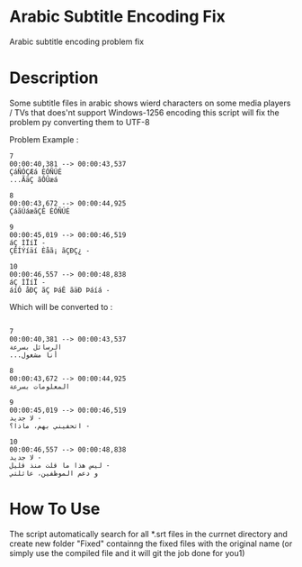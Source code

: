 # Arabic Subtitle Encoding Fix
Arabic subtitle encoding problem fix 


# Description
Some subtitle files in arabic shows wierd characters on some media players / TVs that does'nt support Windows-1256 encoding
this script will fix the problem py converting them to UTF-8 

Problem Example :


```
7
00:00:40,381 --> 00:00:43,537
ÇáÑÓÇÆá ÈÓÑÚÉ
...ÃäÇ ãÔÛæá

8
00:00:43,672 --> 00:00:44,925
ÇáãÚáæãÇÊ ÈÓÑÚÉ

9
00:00:45,019 --> 00:00:46,519
áÇ ÌÏíÏ -
ÇÊÍÝíäí Èåã¡ ãÇÐÇ¿ -

10
00:00:46,557 --> 00:00:48,838
áÇ ÌÏíÏ -
áíÓ åÐÇ ãÇ ÞáÊ ãäÐ Þáíá -
```

Which will be converted to :

```

7
00:00:40,381 --> 00:00:43,537
الرسائل بسرعة
...أنا مشغول

8
00:00:43,672 --> 00:00:44,925
المعلومات بسرعة

9
00:00:45,019 --> 00:00:46,519
لا جديد -
اتحفيني بهم، ماذا؟ -

10
00:00:46,557 --> 00:00:48,838
لا جديد -
ليس هذا ما قلت منذ قليل -
و دعم الموظفين، عائلتي
```


# How To Use
The script automatically search for all *.srt files in the currnet directory and create new folder "Fixed" containng the fixed files with the original name
(or simply use the compiled file and it will git the job done for you1)

